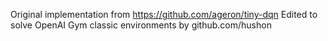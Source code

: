 Original implementation from https://github.com/ageron/tiny-dqn
Edited to solve OpenAI Gym classic environments by github.com/hushon
